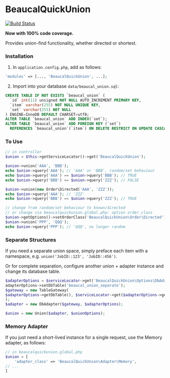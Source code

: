 # BeaucalQuickUnion

[![Build Status](https://travis-ci.org/BeauCal/beaucal-quick-union.svg?branch=master)](https://travis-ci.org/BeauCal/beaucal-quick-union)

**Now with 100% code coverage.**

Provides union-find functionality, whether directed or shortest.

### Installation
1. In `application.config.php`, add as follows:

```PHP
'modules' => [..., 'BeaucalQuickUnion', ...];
```

2. Import into your database `data/beaucal_union.sql`:
```SQL
CREATE TABLE IF NOT EXISTS `beaucal_union` (
  `id` int(11) unsigned NOT NULL AUTO_INCREMENT PRIMARY KEY,
  `item` varchar(255) NOT NULL UNIQUE KEY,
  `set` varchar(255) NOT NULL
) ENGINE=InnoDB DEFAULT CHARSET=utf8;
ALTER TABLE `beaucal_union` ADD INDEX(`set`);
ALTER TABLE `beaucal_union` ADD FOREIGN KEY (`set`)
  REFERENCES `beaucal_union`(`item`) ON DELETE RESTRICT ON UPDATE CASCADE;
```


### To Use

```PHP
// in controller
$union = $this->getServiceLocator()->get('BeaucalQuickUnion');

$union->union('AAA', 'BBB');
echo $union->query('AAA'); // 'AAA' or 'BBB', random/set behaviour
echo $union->query('AAA') == $union->query('BBB'); // TRUE
echo $union->query('BBB') == $union->query('ZZZ'); // FALSE

$union->union(new Order\Directed('AAA', 'ZZZ'));
echo $union->query('AAA'); // 'ZZZ'
echo $union->query('BBB') == $union->query('ZZZ'); // TRUE

// change from random/set behaviour to known/directed
// or change via beaucalquickunion.global.php: option order_class
$union->getOptions()->setOrderClass('BeaucalQuickUnion\Order\Directed');
$union->union('PPP', 'QQQ');
echo $union->query('PPP'); // 'QQQ', no longer random
```


### Separate Structures

If you need a separate union space, simply preface each item with a namespace, e.g. `union('JobID::123', 'JobID::456')`.

Or for complete separation, configure another union + adapter instance and change its database table.
```PHP
$adapterOptions = $serviceLocator->get('BeaucalQuickUnion\Options\DbAdapter');
adapterOptions->setDbTable('beaucal_union_separate');
$gateway = new TableGateway(
$adapterOptions->getDbTable(), $serviceLocator->get($adapterOptions->getDbAdapterClass())
);
$adapter = new DbAdapter($gateway, $adapterOptions);

$union = new Union($adapter, $unionOptions);
```

### Memory Adapter

If you just need a short-lived instance for a single request, use the Memory adapter, as follows:
```PHP
// in beaucalquickunion.global.php
$union = [
    'adapter_class' => 'BeaucalQuickUnion\Adapter\Memory',
// ...
]
```
